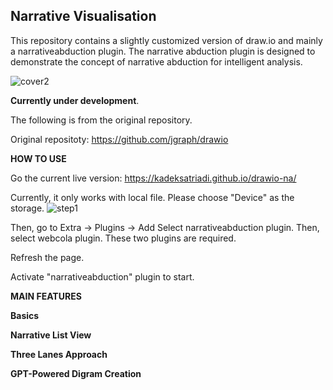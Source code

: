 Narrative Visualisation 
----

This repository contains a slightly customized version of draw.io and mainly a narrativeabduction plugin. The narrative abduction plugin is designed to demonstrate the concept of narrative abduction for intelligent analysis. 

![cover2](https://github.com/KadekSatriadi/drawio-na/assets/19480468/d1d78d7f-993d-4233-b54e-8ef3225cb984)

**Currently under development**. 

The following is from the original repository.

Original repositoty: https://github.com/jgraph/drawio

**HOW TO USE**

Go the current live version: https://kadeksatriadi.github.io/drawio-na/

Currently, it only works with local file. Please choose "Device" as the storage. 
![step1](https://github.com/KadekSatriadi/drawio-na/assets/19480468/df7d0d61-306e-48ac-950f-2a1d6d8cb078)

Then, go to Extra -> Plugins -> Add
Select narrativeabduction plugin. Then, select webcola plugin. These two plugins are required.  

Refresh the page. 

Activate "narrativeabduction" plugin to start. 

**MAIN FEATURES**

**Basics**

**Narrative List View**

**Three Lanes Approach**

**GPT-Powered Digram Creation**
